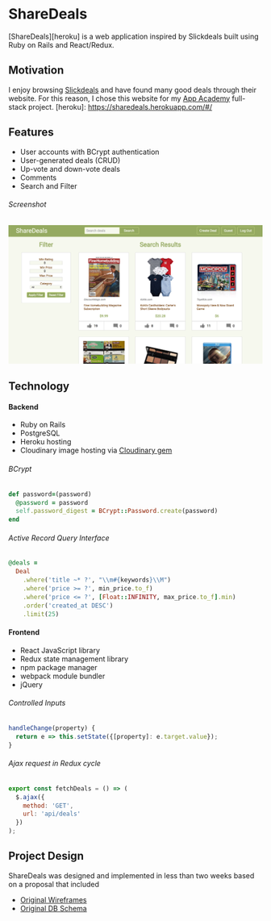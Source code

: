 # ShareDeals

[ShareDeals][heroku] is a web application inspired by Slickdeals built using Ruby on Rails and React/Redux.

## Motivation

I enjoy browsing [Slickdeals](https://slickdeals.net/) and have found many good deals through their website. For this reason, I chose this website for my [App Academy](https://www.appacademy.io/) full-stack project.
[heroku]: https://sharedeals.herokuapp.com/#/

## Features

- User accounts with BCrypt authentication
- User-generated deals (CRUD)
- Up-vote and down-vote deals
- Comments
- Search and Filter

###### Screenshot

![ShareDeals search][search_results]

[search_results]: ./docs/images/share_deals_search_results.png "Search Results"
## Technology

#### Backend
- Ruby on Rails
- PostgreSQL
- Heroku hosting
- Cloudinary image hosting via [Cloudinary gem](https://github.com/cloudinary/cloudinary_gem)

###### BCrypt

```ruby
def password=(password)
  @password = password
  self.password_digest = BCrypt::Password.create(password)
end
```
###### Active Record Query Interface
```ruby
@deals =
  Deal
    .where('title ~* ?', "\\m#{keywords}\\M")
    .where('price >= ?', min_price.to_f)
    .where('price <= ?', [Float::INFINITY, max_price.to_f].min)
    .order('created_at DESC')
    .limit(25)
```

#### Frontend
- React JavaScript library
- Redux state management library
- npm package manager
- webpack module bundler
- jQuery

###### Controlled Inputs
```JavaScript
handleChange(property) {
  return e => this.setState({[property]: e.target.value});
}
```

###### Ajax request in Redux cycle
```JavaScript
export const fetchDeals = () => (
  $.ajax({
    method: 'GET',
    url: 'api/deals'
  })
);
```

## Project Design

ShareDeals was designed and implemented in less than two weeks based on a proposal that included

* [Original Wireframes][wireframes]
* [Original DB Schema][schema]

[wireframes]: ./docs/wireframes
[schema]: ./docs/schema.md
